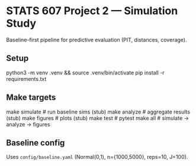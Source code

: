 # STATS 607 Project 2 — Simulation Study
Baseline-first pipeline for predictive evaluation (PIT, distances, coverage).

## Setup
python3 -m venv .venv && source .venv/bin/activate
pip install -r requirements.txt

## Make targets
make simulate   # run baseline sims (stub)
make analyze    # aggregate results (stub)
make figures    # plots (stub)
make test       # pytest
make all        # simulate → analyze → figures


## Baseline config
Uses `config/baseline.yaml` (Normal(0,1), n={1000,5000}, reps=10, J=100).
